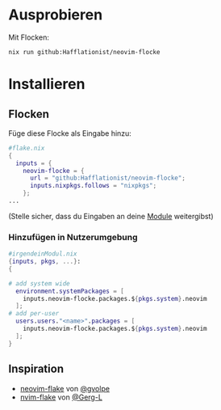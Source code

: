 # Ausprobieren
Mit Flocken:
```console
nix run github:Hafflationist/neovim-flocke
```
# Installieren

## Flocken
Füge diese Flocke als Eingabe hinzu:
```nix
#flake.nix
{
  inputs = {
    neovim-flocke = {
      url = "github:Hafflationist/neovim-flocke";
      inputs.nixpkgs.follows = "nixpkgs";
    };
...
```
(Stelle sicher, dass du Eingaben an deine [Module](https://blog.nobbz.dev/posts/2022-12-12-getting-inputs-to-modules-in-a-flake/) weitergibst)
### Hinzufügen in Nutzerumgebung
```nix
#irgendeinModul.nix
{inputs, pkgs, ...}:
{

# add system wide
  environment.systemPackages = [
    inputs.neovim-flocke.packages.${pkgs.system}.neovim
  ];
# add per-user
  users.users."<name>".packages = [
    inputs.neovim-flocke.packages.${pkgs.system}.neovim
  ];
}
```

## Inspiration
- [neovim-flake](https://github.com/gvolpe/neovim-flake) von [@gvolpe](https://github.com/gvolpe)
- [nvim-flake](https://github.com/Gerg-L/nvim-flake) von [@Gerg-L](https://github.com/Gerg-L)
